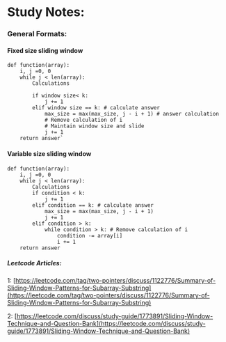 # Study Notes:


### General Formats:

#### Fixed size sliding window


    def function(array):
        i, j =0, 0
        while j < len(array):
            Calculations
    
            if window size< k:
                j += 1
            elif window size == k: # calculate answer
                max_size = max(max_size, j - i + 1) # answer calculation
                # Remove calculation of i
                # Maintain window size and slide
                j += 1
        return answer`

#### Variable size sliding window


    def function(array):
        i, j =0, 0
        while j < len(array):
            Calculations
            if condition < k:
                j += 1
            elif condition == k: # calculate answer
                max_size = max(max_size, j - i + 1)
                j += 1
            elif condition > k:
                while condition > k: # Remove calculation of i
                    condition -= array[i]
                    i += 1
        return answer

##### Leetcode Articles:

1: [https://leetcode.com/tag/two-pointers/discuss/1122776/Summary-of-Sliding-Window-Patterns-for-Subarray-Substring](https://leetcode.com/tag/two-pointers/discuss/1122776/Summary-of-Sliding-Window-Patterns-for-Subarray-Substring)

2: [https://leetcode.com/discuss/study-guide/1773891/Sliding-Window-Technique-and-Question-Bank](https://leetcode.com/discuss/study-guide/1773891/Sliding-Window-Technique-and-Question-Bank)
